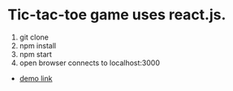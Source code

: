 Tic-tac-toe game uses react.js.
===

1. git clone 
2. npm install 
3. npm start 
4. open browser connects to localhost:3000
- [demo link](https://boiling-earth-28865.herokuapp.com/)
